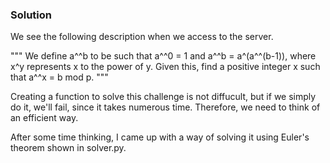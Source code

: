 ### Solution

We see the following description when we access to the server.

"""
We define a^^b to be such that a^^0 = 1 and a^^b = a^(a^^(b-1)), where x^y represents x to the power of y.
Given this, find a positive integer x such that a^^x = b mod p.
"""

Creating a function to solve this challenge is not diffucult, but if we simply do it, we'll fail, since it takes numerous time.
Therefore, we need to think of an efficient way. 

After some time thinking, I came up with a way of solving it using Euler's theorem shown in solver.py.


